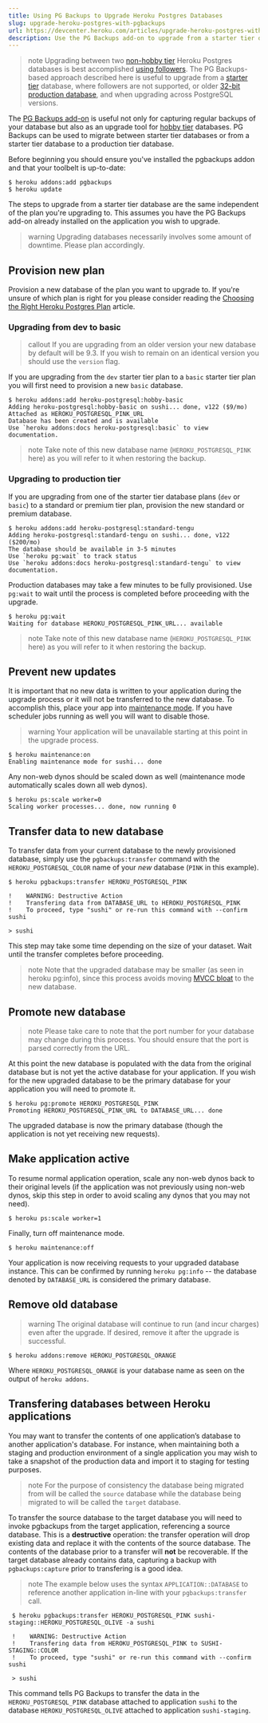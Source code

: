 ```yaml
---
title: Using PG Backups to Upgrade Heroku Postgres Databases
slug: upgrade-heroku-postgres-with-pgbackups
url: https://devcenter.heroku.com/articles/upgrade-heroku-postgres-with-pgbackups
description: Use the PG Backups add-on to upgrade from a starter tier database plan to a production tier plan.
---
```


>note
>Upgrading between two [non-hobby tier](heroku-postgres-plans#standard-tier) Heroku Postgres databases is best accomplished [using followers](heroku-postgres-follower-databases#database-upgrades-and-migrations-with-changeovers). The PG Backups-based approach described here is useful to upgrade from a [starter tier](heroku-postgres-plans#standard-tier) database, where followers are not supported, or older [32-bit production database](postgres-logs-errors#this-database-does-not-support-forking-and-following), and when upgrading across PostgreSQL versions.

The [PG Backups add-on](https://addons.heroku.com/pgbackups) is useful not only for capturing regular backups of your database but also as an upgrade tool for [hobby tier](heroku-postgres-plans#hobby-tier) databases. PG Backups can be used to migrate between starter tier databases or from a starter tier database to a production tier database. 

Before beginning you should ensure you've installed the pgbackups addon and that your toolbelt is up-to-date:

```term
$ heroku addons:add pgbackups
$ heroku update
```

The steps to upgrade from a starter tier database are the same independent of the plan you're upgrading to. This assumes you have the PG Backups add-on already installed on the application you wish to upgrade.

>warning
>Upgrading databases necessarily involves some amount of downtime. Please plan accordingly.

## Provision new plan

Provision a new database of the plan you want to upgrade to. If you're unsure of which plan is right for you please consider reading the [Choosing the Right Heroku Postgres Plan](heroku-postgres-plans) article.

### Upgrading from dev to basic

>callout
>If you are upgrading from an older version your new database by default will be 9.3. If you wish to remain on an identical version you should use the `version` flag.

If you are upgrading from the `dev` starter tier plan to a `basic` starter tier plan you will first need to provision a new `basic` database.

```term
$ heroku addons:add heroku-postgresql:hobby-basic
Adding heroku-postgresql:hobby-basic on sushi... done, v122 ($9/mo)
Attached as HEROKU_POSTGRESQL_PINK_URL
Database has been created and is available
Use `heroku addons:docs heroku-postgresql:basic` to view documentation.
```

>note
>Take note of this new database name (`HEROKU_POSTGRESQL_PINK` here) as you will refer to it when restoring the backup.

### Upgrading to production tier

If you are upgrading from one of the starter tier database plans (`dev` or `basic`) to a standard or premium tier plan, provision the new standard or premium database.

```term
$ heroku addons:add heroku-postgresql:standard-tengu
Adding heroku-postgresql:standard-tengu on sushi... done, v122 ($200/mo)
The database should be available in 3-5 minutes
Use `heroku pg:wait` to track status
Use `heroku addons:docs heroku-postgresql:standard-tengu` to view documentation.
```

Production databases may take a few minutes to be fully provisioned. Use `pg:wait` to wait until the process is completed before proceeding with the upgrade.

```term
$ heroku pg:wait
Waiting for database HEROKU_POSTGRESQL_PINK_URL... available
```

>note
>Take note of this new database name (`HEROKU_POSTGRESQL_PINK` here) as you will refer to it when restoring the backup.

## Prevent new updates

It is important that no new data is written to your application during the upgrade process or it will not be transferred to the new database. To accomplish this, place your app into [maintenance mode](maintenance-mode). If you have scheduler jobs running as well you will want to disable those.

>warning
>Your application will be unavailable starting at this point in the upgrade process.

```term
$ heroku maintenance:on
Enabling maintenance mode for sushi... done
```

Any non-web dynos should be scaled down as well (maintenance mode automatically scales down all web dynos).

```term
$ heroku ps:scale worker=0
Scaling worker processes... done, now running 0
```

## Transfer data to new database

To transfer data from your current database to the newly provisioned database, simply use the `pgbackups:transfer` command with the 
`HEROKU_POSTGRESQL_COLOR` name of your *new* database (`PINK` in this example).
    
 ```term
 $ heroku pgbackups:transfer HEROKU_POSTGRESQL_PINK

 !    WARNING: Destructive Action
 !    Transfering data from DATABASE_URL to HEROKU_POSTGRESQL_PINK
 !    To proceed, type "sushi" or re-run this command with --confirm sushi

 > sushi
```

This step may take some time depending on the size of your dataset. Wait until the transfer completes before proceeding.

>note
>Note that the upgraded database may be smaller (as seen in heroku pg:info), since this process avoids moving [MVCC bloat](https://devcenter.heroku.com/articles/heroku-postgres-database-tuning) to the new database.

## Promote new database

>note
>Please take care to note that the port number for your database may change during this process. You should ensure that the port is parsed correctly from the URL.


At this point the new database is populated with the data from the original database but is not yet the active database for your application. If you wish for the new upgraded database to be the primary database for your application you will need to promote it.

```term
$ heroku pg:promote HEROKU_POSTGRESQL_PINK
Promoting HEROKU_POSTGRESQL_PINK_URL to DATABASE_URL... done
```

The upgraded database is now the primary database (though the application is not yet receiving new requests).

## Make application active

To resume normal application operation, scale any non-web dynos back to their original levels (if the application was not previously using non-web dynos, skip this step in order to avoid scaling any dynos that you may not need).

```term
$ heroku ps:scale worker=1    
```

Finally, turn off maintenance mode.

```term
$ heroku maintenance:off
```

Your application is now receiving requests to your upgraded database instance. This can be confirmed by running `heroku pg:info` -- the database denoted by `DATABASE_URL` is considered the primary database.

## Remove old database

>warning
>The original database will continue to run (and incur charges) even after the upgrade. If desired, remove it after the upgrade is successful.

```term
$ heroku addons:remove HEROKU_POSTGRESQL_ORANGE
```

Where `HEROKU_POSTGRESQL_ORANGE` is your database name as seen on the output of `heroku addons`.

## Transfering databases between Heroku applications

You may want to transfer the contents of one application’s database to another application's database. For instance, when maintaining both a staging and production environment of a single application you may wish to take a snapshot of the production data and import it to staging for testing purposes.

>note
>For the purpose of consistency the database being migrated from will be called the `source` database while the database being migrated to will be called the `target` database.

To transfer the source database to the target database you will need to invoke pgbackups from the target application, referencing a source database. This is a **destructive** operation: the transfer operation will drop existing data and replace it with the contents of the source database. The contents of the database prior to a transfer will **not** be recoverable. If the target database already contains data, capturing a backup with `pgbackups:capture` prior to transfering is a good idea.

>note
>The example below uses the syntax `APPLICATION::DATABASE` to reference another application in-line with your `pgbackups:transfer` call.

```term
 $ heroku pgbackups:transfer HEROKU_POSTGRESQL_PINK sushi-staging::HEROKU_POSTGRESQL_OLIVE -a sushi

 !    WARNING: Destructive Action
 !    Transfering data from HEROKU_POSTGRESQL_PINK to SUSHI-STAGING::COLOR
 !    To proceed, type "sushi" or re-run this command with --confirm sushi

 > sushi
```

This command tells PG Backups to transfer the data in the `HEROKU_POSTGRESQL_PINK` database attached to application `sushi` to the database `HEROKU_POSTGRESQL_OLIVE` attached to application `sushi-staging`. 